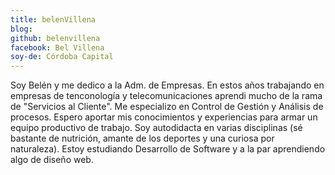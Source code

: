 ```yaml
---
title: belenVillena
blog: 
github: belenvillena
facebook: Bel Villena
soy-de: Córdoba Capital
---
```


Soy Belén y me dedico a la Adm. de Empresas. En estos años trabajando en empresas de tenconología y telecomunicaciones aprendi mucho de la rama de "Servicios al Cliente". Me especializo en Control de Gestión y Análisis de procesos.
Espero aportar mis conocimientos y experiencias para armar un equipo productivo de trabajo.
Soy autodidacta en varias disciplinas (sé bastante de nutrición, amante de los deportes y una curiosa por naturaleza). Estoy estudiando Desarrollo de Software y a la par aprendiendo algo de diseño web.
